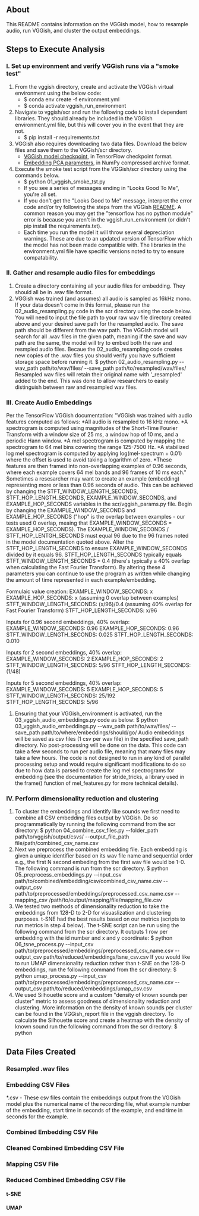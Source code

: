 ## About
This README contains information on the VGGish model, how to resample audio, run VGGish, and cluster the output embeddings.


## Steps to Execute Analysis

### I. Set up environment and verify VGGish runs via a "smoke test"
1. From the vggish directory, create and activate the VGGish virtual environment using the below code:
    - $ conda env create -f environment.yml 
    - $ conda activate vggish_run_environment
2. Navigate to vggish/scr and run the following code to install dependent libraries. They should already be included in the VGGish environment.yml file, but this will cover you in the event that they are not.
    - $ pip install -r requirements.txt
3. VGGish also requires downloading two data files. Download the below files and save them to the VGGish/scr directory.
    - [VGGish model checkpoint](https://storage.googleapis.com/audioset/VGGish_model.ckpt),
    in TensorFlow checkpoint format.
    - [Embedding PCA parameters](https://storage.googleapis.com/audioset/VGGish_pca_params.npz),
    in NumPy compressed archive format.
4. Execute the smoke test script from the VGGish/scr directory using the commands below.
    - $ python 01_vggish_smoke_tst.py
    - If you see a series of messages ending in "Looks Good To Me", you're all set.
    - If you don't get the "Looks Good to Me" message, interpret the error code and/or try following the steps from the VGGish [README](https://github.com/tensorflow/models/blob/master/research/audioset/VGGish/README.md). A common reason you may get the "tensorflow has no python module" error is because you aren't in the vggish_run_environment (or didn't pip install the requirements.txt).
    - Each time you run the model it will throw several depreciation warnings. These are due to an updated version of TensorFlow which the model has not been made compatible with. The libraries in the environment.yml file have specific versions noted to try to ensure compatability.


### II. Gather and resample audio files for embeddings
1. Create a directory containing all your audio files for embedding. They should all be in .wav file format.
2. VGGish was trained (and assumes) all audio is sampled as 16kHz mono. If your data doesn't come in this format, please run the 02_audio_resampling.py code in the scr directory using the code below. You will need to input the file path to your raw wav file directory created above and your desired save path for the resampled audio. The save path should be different from the wav path. The VGGish model will search for all .wav files in the given path, meaning if the save and wav path are the same, the model will try to embed both the raw and resmpled audio files. Becaue the 02_audio_resampling code creates new copies of the .wav files you should verify you have sufficient storage space before running it.
      $ python 02_audio_resampling.py --wav_path path/to/wav/files/ --save_path path/to/resampled/wav/files/
Resampled wav files will retain their original name with '_resampled' added to the end. This was done to allow researchers to easily distinguish between raw and resampled wav files.


### III. Create Audio Embeddings
Per the TensorFlow VGGish documentation:
"VGGish was trained with audio features computed as follows:
    *All audio is resampled to 16 kHz mono.
    *A spectrogram is computed using magnitudes of the Short-Time Fourier Transform with a window size of 25 ms, a window hop of 10 ms, and a periodic Hann window.
    *A mel spectrogram is computed by mapping the spectrogram to 64 mel bins covering the range 125-7500 Hz.
    *A stabilized log mel spectrogram is computed by applying log(mel-spectrum + 0.01) where the offset is used to avoid taking a logarithm of zero.
    *These features are then framed into non-overlapping examples of 0.96 seconds, where each example covers 64 mel bands and 96 frames of 10 ms each."
Sometimes a resesarcher may want to create an example (embedding) representing more or less than 0.96 seconds of audio. This can be achieved by changing the STFT_WINDOW_LENGTH_SECONDS, STFT_HOP_LENGTH_SECONDS, EXAMPLE_WINDOW_SECONDS, and EXAMPLE_HOP_SECONDS variables in the scr/vggish_params.py file. Begin by changing the EXAMPLE_WINDOW_SECONDS and EXAMPLE_HOP_SECONDS ("hop" is the overlap between examples - our tests used 0 overlap, meaing that EXAMPLE_WINDOW_SECONDS = EXAMPLE_HOP_SECONDS). The EXAMPLE_WINDOW_SECONDS / STFT_HOP_LENTGH_SECONDS must equal 96 due to the 96 frames noted in the model documentation quoted above. Alter the STFT_HOP_LENGTH_SECONDS to ensure EXAMPLE_WINDOW_SECONDS divided by it equals 96. STFT_HOP_LENGTH_SECONDS typically equals STFT_WINDOW_LENGTH_SECONDS * 0.4 (there's typically a 40% overlap when calculating the Fast Fourier Transform). By altering these 4 parameters you can continue to use the program as written while changing the amount of time represented in each example/embedding.

Formulaic value creation:
EXAMPLE_WINDOW_SECONDS: x
EXAMPLE_HOP_SECONDS: x (assuming 0 overlap between examples)
STFT_WINDOW_LENGTH_SECONDS: (x/96)/0.4 (assuming 40% overlap for Fast Fourier Transform)
STFT_HOP_LENGTH_SECONDS: x/96

Inputs for 0.96 second embeddings, 40% overlap:
EXAMPLE_WINDOW_SECONDS: 0.96
EXAMPLE_HOP_SECONDS: 0.96
STFT_WINDOW_LENGTH_SECONDS: 0.025
STFT_HOP_LENGTH_SECONDS: 0.010

Inputs for 2 second embeddings, 40% overlap:
EXAMPLE_WINDOW_SECONDS: 2
EXAMPLE_HOP_SECONDS: 2
STFT_WINDOW_LENGTH_SECONDS: 5/96
STFT_HOP_LENGTH_SECONDS: (1/48)

Inputs for 5 second embeddings, 40% overlap:
EXAMPLE_WINDOW_SECONDS: 5
EXAMPLE_HOP_SECONDS: 5
STFT_WINDOW_LENGTH_SECONDS: 25/192
STFT_HOP_LENGTH_SECONDS: 5/96

1. Ensuring that your VGGish_environment is activated, run the 03_vggish_audio_embeddings.py code as below:
      $ python 03_vggish_audio_embeddings.py --wav_path path/to/wav/files/ --save_path path/to/where/embeddings/should/go/
Audio embeddings will be saved as csv files (1 csv per wav file) in the specified save_path directory. No post-processing will be done on the data. This code can take a few seconds to run per audio file, meaning that many files may take a few hours. The code is not designed to run in any kind of parallel processing setup and would require significant modifications to do so due to how data is parsed to create the log mel spectrograms for embedding (see the documentation for stride_tricks, a library used in the frame() function of mel_features.py for more technical details).


### IV. Perform dimensionality reduction and clustering
1. To cluster the embeddings and identify like sounds we first need to combine all CSV embedding files output by VGGish. Do so programmatically by running the following command from the scr directory:
      $ python 04_combine_csv_files.py --folder_path path/to/vggish/output/csvs/ --output_file_path file/path/combined_csv_name.csv
2. Next we preprocess the combined embedding file. Each embedding is given a unique identifier based on its wav file name and sequential order e.g., the first N second embeding from the first wav file would be 1-0. The following command is run from the scr directory.
      $ python 05_preprocess_embeddings.py --input_csv path/to/combined/embedding/csv/combined_csv_name.csv --output_csv path/to/preprocessed/embeddings/preprocessed_csv_name.csv --mapping_csv /path/to/output/mapping/file/mapping_file.csv
3. We tested two methods of dimensionality reduction to take the embeddings from 128-D to 2-D for visuaslization and clustering purposes. t-SNE had the best results based on our metrics (scripts to run metrics in step 4 below). The t-SNE script can be run using the following command from the scr directory. It outputs 1 row per embedding with the id number and x and y coordinate:
      $ python 06_tsne_process.py --input_csv path/to/preprocessed/embeddings/preprocessed_csv_name.csv --output_csv path/to/reduced/embeddings/tsne_csv.csv
If you would like to run UMAP dimensionality reduction rather than t-SNE on the 128-D embeddings, run the following command from the scr directory:
      $ python umap_process.py --input_csv path/to/preprocessed/embeddings/preprocessed_csv_name.csv --output_csv path/to/reduced/embeddings/umap_csv.csv
4. We used Silhouette score and a custom "density of known sounds per cluster" metric to assess goodness of dimensionality reduction and clustering. More information on the density of known sounds per cluster can be found in the VGGish_report file in the vggish directory. To calculate the Silhouette score and create a heatmap with the density of known sound run the following command from the scr directory:
      $ python 




## Data Files Created

### Resampled .wav files

### Embedding CSV Files
\*.csv - These csv files contain the embeddings output from the VGGish model plus the numerical name of the recording file, what example number of the embedding, start time in seconds of the example, and end time in seconds for the example.

### Combined Embedding CSV File

### Cleaned Combined Embedding CSV File

### Mapping CSV File

### Reduced Combined Embedding CSV File
#### t-SNE
#### UMAP

